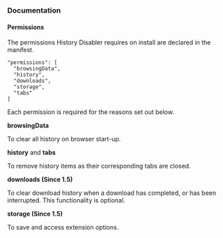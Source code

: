 ### Documentation

#### Permissions

The permissions History Disabler requires on install are declared in the manifest.

    "permissions": [
      "browsingData",
      "history",
      "downloads",
      "storage",
      "tabs"
    ]

Each permission is required for the reasons set out below.

**browsingData** 

To clear all history on browser start-up.

**history** and **tabs**

To remove history items as their corresponding tabs are closed.

**downloads (Since 1.5)**

To clear download history when a download has completed, or has been interrupted. This functionality is optional.

**storage (Since 1.5)**

To save and access extension options.
